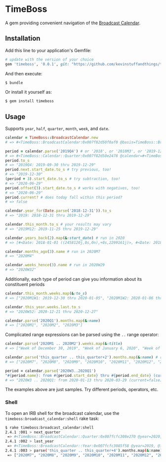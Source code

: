 # TimeBoss
A gem providing convenient navigation of the [Broadcast Calendar](https://en.wikipedia.org/wiki/Broadcast_calendar).

## Installation
Add this line to your application's Gemfile:
```ruby
# update with the version of your choice
gem 'timeboss', '0.0.1', git: "https://github.com/kevinstuffandthings/timeboss.git"
```

And then execute:
```bash
$ bundle
```

Or install it yourself as:
```bash
$ gem install timeboss
```

## Usage
Supports `year`, `half`, `quarter`, `month`, `week`, and `date`.

```ruby
calendar = TimeBoss::BroadcastCalendar.new
# => #<TimeBoss::BroadcastCalendar:0x007f82d50f0af0 @basis=TimeBoss::BroadcastCalendar::Basis>

period = calendar.parse('2019Q4') # or '2018', or '2018M3', or '2019-12-21', or '2020W32', or '2020M3W2'
# => #<TimeBoss::Calendar::Quarter:0x007f82d50e2478 @calendar=#<TimeBoss::BroadcastCalendar:0x007f82d50f0af0 @basis=TimeBoss::BroadcastCalendar::Basis, @_parser=#<TimeBoss::Calendar::Parser:0x007f82d50e8bc0 @calendar=#<TimeBoss::BroadcastCalendar:0x007f82d50f0af0 ...>>>, @year=2019, @index=4, @start_date=#<Date: 2019-09-30 ((2458757j,0s,0n),+0s,2299161j)>, @end_date=#<Date: 2019-12-29 ((2458847j,0s,0n),+0s,2299161j)>>
period.to_s
# => "2019Q4: 2019-09-30 thru 2019-12-29"
period.next.start_date.to_s # try previous, too!
# => "2019-12-30"
(period + 3).start_date.to_s # try subtraction, too!
# => "2020-06-29"
period.offset(3).start_date.to_s # works with negatives, too!
# => "2020-06-29"
period.current? # does today fall within this period?
# => false

calendar.year_for(Date.parse('2018-12-31')).to_s
# => "2019: 2018-12-31 thru 2019-12-29"

calendar.this_month.to_s # your results may vary
# => "2019M12: 2019-11-25 thru 2019-12-29"

calendar.years_back(2).map(&:start_date) # run in 2020
# => [#<Date: 2018-01-01 ((2458120j,0s,0n),+0s,2299161j)>, #<Date: 2018-12-31 ((2458484j,0s,0n),+0s,2299161j)>]

calendar.months_ago(3).name # run in 2020M7
# => "2020M4"

calendar.weeks_hence(3).name # run in 2020W29
# => "2020W32"
```

Additionally, each type of period can give you information about its constituent periods

```ruby
calendar.this_month.weeks.map(&:to_s)
# => ["2020M1W1: 2019-12-30 thru 2020-01-05", "2020M1W2: 2020-01-06 thru 2020-01-12", "2020M1W3: 2020-01-13 thru 2020-01-19", "2020M1W4: 2020-01-20 thru 2020-01-26"]

calendar.this_year.weeks.last.to_s
# => "2020W52: 2020-12-21 thru 2020-12-27"

calendar.parse('2020Q1').months.map(&:name)
# => ["2020M1", "2020M2", "2020M3"]
```

Complicated range expressions can be parsed using the `..` range operator:

```ruby
calendar.parse('2020M1 .. 2020M2').weeks.map(&:title)
# => ["Week of December 30, 2019", "Week of January 6, 2020", "Week of January 13, 2020", "Week of January 20, 2020", "Week of January 27, 2020", "Week of February 3, 2020", "Week of February 10, 2020", "Week of February 17, 2020"]

calendar.parse('this_quarter .. this_quarter+2').months.map(&:name) # run in 2020Q3
# => ["2020M7", "2020M8", "2020M9", "2020M10", "2020M11", "2020M12", "2021M1", "2021M2", "2021M3"]

period = calendar.parse('2020W3..2020Q1')
"#{period.name}: from #{period.start_date} thru #{period.end_date} (current=#{period.current?})"
# => "2020W3 .. 2020Q1: from 2020-01-13 thru 2020-03-29 (current=false)"
```

The examples above are just samples. Try different periods, operators, etc.

### Shell
To open an IRB shell for the broadcast calendar, use the `timeboss:broadcast_calendar:shell` rake task:
```bash
$ rake timeboss:broadcast_calendar:shell
2.4.1 :001 > next_quarter
 => #<TimeBoss::BroadcastCalendar::Quarter:0x007fcfc308e270 @year=2020, @index=4, @start_date=#<Date: 2020-09-28 ((2459121j,0s,0n),+0s,2299161j)>, @end_date=#<Date: 2020-12-27 ((2459211j,0s,0n),+0s,2299161j)>>
2.4.1 :002 > last_year
 => #<TimeBoss::BroadcastCalendar::Year:0x007fcfc3085f58 @year=2019, @index=1, @start_date=#<Date: 2018-12-31 ((2458484j,0s,0n),+0s,2299161j)>, @end_date=#<Date: 2019-12-29 ((2458847j,0s,0n),+0s,2299161j)>>
2.4.1 :003 > parse('this_quarter .. this_quarter+4').months.map(&:name)
 => ["2020M7", "2020M8", "2020M9", "2020M10", "2020M11", "2020M12", "2021M1", "2021M2", "2021M3", "2021M4", "2021M5", "2021M6", "2021M7", "2021M8", "2021M9"]
```
